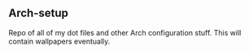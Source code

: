 ## Arch-setup
Repo of all of my dot files and other Arch configuration stuff.
This will contain wallpapers eventually. 

### 

